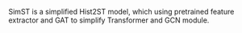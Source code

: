 SimST is a simplified Hist2ST model, which using pretrained feature extractor and GAT to simplify Transformer and GCN module.

